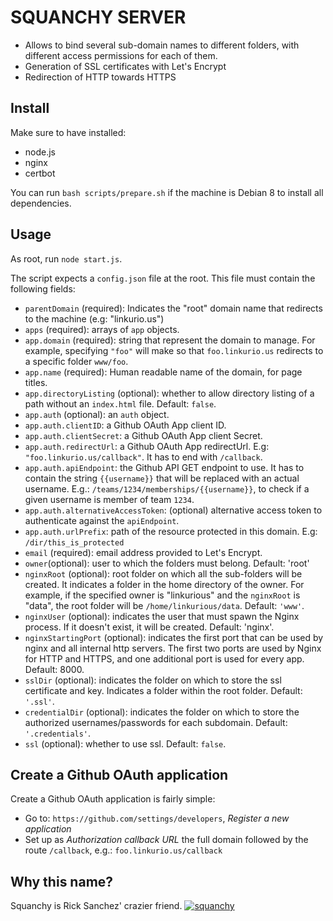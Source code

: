 # SQUANCHY SERVER

* Allows to bind several sub-domain names to different folders, with different access permissions for each of them.
* Generation of SSL certificates with Let's Encrypt
* Redirection of HTTP towards HTTPS

## Install

Make sure to have installed:

* node.js
* nginx
* certbot

You can run `bash scripts/prepare.sh` if the machine is Debian 8 to install all dependencies.

## Usage

As root, run `node start.js`.

The script expects a `config.json` file at the root. This file must contain the following fields:

* `parentDomain` (required): Indicates the "root" domain name that redirects to the machine (e.g: "linkurio.us")
* `apps` (required): arrays of `app` objects.
* `app.domain` (required): string that represent the domain to manage. For example, specifying `"foo"` will make so that `foo.linkurio.us` redirects to a specific folder `www/foo`.
* `app.name` (required): Human readable name of the domain, for page titles.
* `app.directoryListing` (optional): whether to allow directory listing of a path without an `index.html` file. Default: `false`.
* `app.auth` (optional): an `auth` object.
* `app.auth.clientID`: a Github OAuth App client ID.
* `app.auth.clientSecret`: a Github OAuth App client Secret.
* `app.auth.redirectUrl`: a Github OAuth App redirectUrl. E.g: `"foo.linkurio.us/callback"`. It has to end with `/callback`.
* `app.auth.apiEndpoint`: the Github API GET endpoint to use. It has to contain the string `{{username}}` that will be replaced with an actual username. E.g.: `/teams/1234/memberships/{{username}}`, to check if a given username is member of team `1234`.
* `app.auth.alternativeAccessToken`: (optional) alternative access token to authenticate against the `apiEndpoint`.
* `app.auth.urlPrefix`: path of the resource protected in this domain. E.g: `/dir/this_is_protected`
* `email` (required): email address provided to Let's Encrypt.
* `owner`(optional): user to which the folders must belong. Default: 'root'
* `nginxRoot` (optional): root folder on which all the sub-folders will be created. It indicates a folder in the home directory of the owner. For example, if the specified owner is "linkurious" and the `nginxRoot` is "data", the root folder will be `/home/linkurious/data`. Default: `'www'`.
* `nginxUser` (optional): indicates the user that must spawn the Nginx process. If it doesn't exist, it will be created. Default: 'nginx'.
* `nginxStartingPort` (optional): indicates the first port that can be used by nginx and all internal http servers. The first two ports are used by Nginx for HTTP and HTTPS, and one additional port is used for every app. Default: 8000.
* `sslDir` (optional): indicates the folder on which to store the ssl certificate and key. Indicates a folder within the root folder. Default: `'.ssl'`.
* `credentialDir` (optional): indicates the folder on which to store the authorized usernames/passwords for each subdomain. Default: `'.credentials'`.
* `ssl` (optional): whether to use ssl. Default: `false`.

## Create a Github OAuth application

Create a Github OAuth application is fairly simple:
- Go to: `https://github.com/settings/developers`, *Register a new application* 
- Set up as *Authorization callback URL* the full domain followed by the route `/callback`, e.g.: `foo.linkurio.us/callback`

## Why this name?

Squanchy is Rick Sanchez' crazier friend.
[![squanchy](http://www.toonzone.net/fansites/blogicon/56871/master/1466803579.jpg)](https://www.youtube.com/watch?v=WEsqSJLeeDc)
